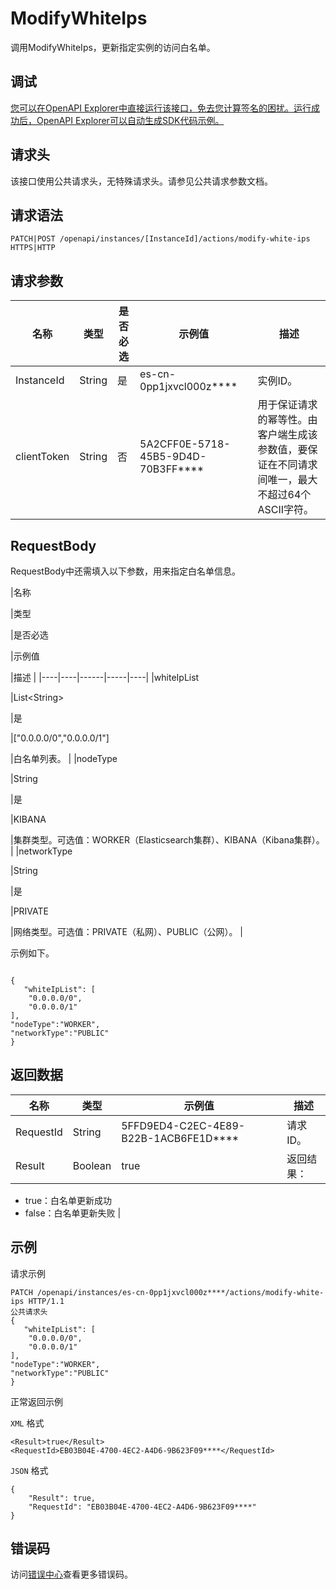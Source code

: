 # ModifyWhiteIps

调用ModifyWhiteIps，更新指定实例的访问白名单。

## 调试

[您可以在OpenAPI Explorer中直接运行该接口，免去您计算签名的困扰。运行成功后，OpenAPI Explorer可以自动生成SDK代码示例。](https://api.aliyun.com/#product=elasticsearch&api=ModifyWhiteIps&type=ROA&version=2017-06-13)

## 请求头

该接口使用公共请求头，无特殊请求头。请参见公共请求参数文档。

## 请求语法

```
PATCH|POST /openapi/instances/[InstanceId]/actions/modify-white-ips HTTPS|HTTP
```

## 请求参数

|名称|类型|是否必选|示例值|描述|
|--|--|----|---|--|
|InstanceId|String|是|es-cn-0pp1jxvcl000z\*\*\*\*|实例ID。 |
|clientToken|String|否|5A2CFF0E-5718-45B5-9D4D-70B3FF\*\*\*\*|用于保证请求的幂等性。由客户端生成该参数值，要保证在不同请求间唯一，最大不超过64个ASCII字符。 |

## RequestBody

RequestBody中还需填入以下参数，用来指定白名单信息。

|名称

|类型

|是否必选

|示例值

|描述 |
|----|----|------|-----|----|
|whiteIpList

|List<String\>

|是

|\["0.0.0.0/0","0.0.0.0/1"\]

|白名单列表。 |
|nodeType

|String

|是

|KIBANA

|集群类型。可选值：WORKER（Elasticsearch集群）、KIBANA（Kibana集群）。 |
|networkType

|String

|是

|PRIVATE

|网络类型。可选值：PRIVATE（私网）、PUBLIC（公网）。 |

示例如下。

```

{
   "whiteIpList": [
    "0.0.0.0/0",
    "0.0.0.0/1"
],
"nodeType":"WORKER",
"networkType":"PUBLIC"
}

```

## 返回数据

|名称|类型|示例值|描述|
|--|--|---|--|
|RequestId|String|5FFD9ED4-C2EC-4E89-B22B-1ACB6FE1D\*\*\*\*|请求ID。 |
|Result|Boolean|true|返回结果：

 -   true：白名单更新成功
-   false：白名单更新失败 |

## 示例

请求示例

```
PATCH /openapi/instances/es-cn-0pp1jxvcl000z****/actions/modify-white-ips HTTP/1.1
公共请求头
{
   "whiteIpList": [
    "0.0.0.0/0",
    "0.0.0.0/1"
],
"nodeType":"WORKER",
"networkType":"PUBLIC"
}
```

正常返回示例

`XML` 格式

```
<Result>true</Result>
<RequestId>EB03B04E-4700-4EC2-A4D6-9B623F09****</RequestId>
```

`JSON` 格式

```
{
	"Result": true,
	"RequestId": "EB03B04E-4700-4EC2-A4D6-9B623F09****"
}
```

## 错误码

访问[错误中心](https://error-center.aliyun.com/status/product/elasticsearch)查看更多错误码。

